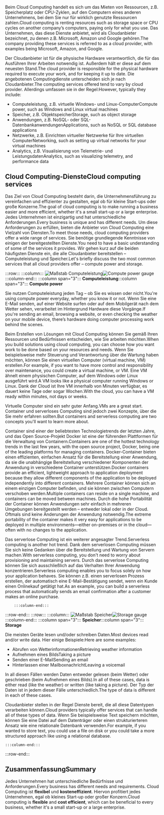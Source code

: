 <span data-ttu-id="07a8f-101">Beim Cloud Computing handelt es sich um das Mieten von Ressourcen, z.B. Speicherplatz oder CPU-Zyklen, auf den Computern eines anderen Unternehmens, bei dem Sie nur für wirklich genutzte Ressourcen zahlen.</span><span class="sxs-lookup"><span data-stu-id="07a8f-101">Cloud computing is renting resources such as storage space or CPU cycles on another company’s computers, paying only for what you use.</span></span> <span data-ttu-id="07a8f-102">Das Unternehmen, das diese Dienste anbietet, wird als Cloudanbieter bezeichnet, zu denen z.B. Microsoft, Amazon und Google gehören.</span><span class="sxs-lookup"><span data-stu-id="07a8f-102">The company providing these services is referred to as a cloud provider, with examples being Microsoft, Amazon, and Google.</span></span>

<span data-ttu-id="07a8f-103">Der Cloudanbieter ist für die physische Hardware verantwortlich, die für das Ausführen Ihrer Arbeiten notwendig ist. Außerdem hält er diese auf dem neuesten Stand.</span><span class="sxs-lookup"><span data-stu-id="07a8f-103">The cloud provider is responsible for the physical hardware required to execute your work, and for keeping it up to date.</span></span> <span data-ttu-id="07a8f-104">Die angebotenen Computingdienste unterscheiden sich je nach Cloudanbieter.</span><span class="sxs-lookup"><span data-stu-id="07a8f-104">The computing services offered tend to vary by cloud provider.</span></span> <span data-ttu-id="07a8f-105">Allerdings umfassen sie in der Regel:</span><span class="sxs-lookup"><span data-stu-id="07a8f-105">However, typically they include:</span></span>

- <span data-ttu-id="07a8f-106">Computeleistung, z.B. virtuelle Windows- und Linux-Computer</span><span class="sxs-lookup"><span data-stu-id="07a8f-106">Compute power, such as Windows and Linux virtual machines</span></span>
- <span data-ttu-id="07a8f-107">Speicher, z.B. Objektspeicher</span><span class="sxs-lookup"><span data-stu-id="07a8f-107">Storage, such as object storage</span></span>
- <span data-ttu-id="07a8f-108">Anwendungen, z.B. NoSQL- oder SQL-Datenbankanwendungen</span><span class="sxs-lookup"><span data-stu-id="07a8f-108">Applications, such as NoSQL or SQL database applications</span></span>
- <span data-ttu-id="07a8f-109">Netzwerke, z.B. Einrichten virtueller Netzwerke für Ihre virtuellen Computer</span><span class="sxs-lookup"><span data-stu-id="07a8f-109">Networking, such as setting up virtual networks for your virtual machines</span></span>
- <span data-ttu-id="07a8f-110">Analytics, z.B. Visualisierung von Telemetrie- und Leistungsdaten</span><span class="sxs-lookup"><span data-stu-id="07a8f-110">Analytics, such as visualizing telemetry, and performance data</span></span>

## <a name="cloud-computing-services"></a><span data-ttu-id="07a8f-111">Cloud Computing-Dienste</span><span class="sxs-lookup"><span data-stu-id="07a8f-111">Cloud computing services</span></span>

<span data-ttu-id="07a8f-112">Das Ziel von Cloud Computing besteht darin, die Unternehmensführung zu vereinfachen und effizienter zu gestalten, egal ob für kleine Start-ups oder große Konzerne.</span><span class="sxs-lookup"><span data-stu-id="07a8f-112">The goal of cloud computing is to make running a business easier and more efficient, whether it's a small start-up or a large enterprise.</span></span> <span data-ttu-id="07a8f-113">Jedes Unternehmen ist einzigartig und hat unterschiedliche Anforderungen.</span><span class="sxs-lookup"><span data-stu-id="07a8f-113">Every business is unique and has different needs.</span></span> <span data-ttu-id="07a8f-114">Um diese Anforderungen zu erfüllen, bieten die Anbieter von Cloud Computing eine Vielzahl von Diensten.</span><span class="sxs-lookup"><span data-stu-id="07a8f-114">To meet those needs, cloud computing providers offer a wide range of services.</span></span>
<span data-ttu-id="07a8f-115">Sie benötige grundlegende Kenntnisse von einigen der bereitgestellten Dienste.</span><span class="sxs-lookup"><span data-stu-id="07a8f-115">You need to have a basic understanding of some of the services it provides.</span></span> <span data-ttu-id="07a8f-116">Wir gehen kurz auf die beiden häufigsten Dienste ein, die alle Cloudanbieter bereitstellen &ndash; Computeleistung und Speicher.</span><span class="sxs-lookup"><span data-stu-id="07a8f-116">Let's briefly discuss the two most common services that all cloud providers offer &ndash; compute power and storage.</span></span>

:::row:::
    :::column:::
        <span data-ttu-id="07a8f-117">![Maßstab Computeleistung](../media/2-compute-power.png)</span><span class="sxs-lookup"><span data-stu-id="07a8f-117">![Compute power gauge](../media/2-compute-power.png)</span></span>
    :::column-end:::
    <span data-ttu-id="07a8f-118">:::column span="3"::: **Computeleistung**</span><span class="sxs-lookup"><span data-stu-id="07a8f-118">:::column span="3"::: **Compute power**</span></span>

<span data-ttu-id="07a8f-119">Sie nutzen Computeleistung jeden Tag – ob Sie es wissen oder nicht.</span><span class="sxs-lookup"><span data-stu-id="07a8f-119">You're using compute power everyday, whether you know it or not.</span></span> <span data-ttu-id="07a8f-120">Wenn Sie eine E-Mail senden, auf einer Website surfen oder auf dem Mobilgerät nach dem Wetter sehen, verarbeitet im Hintergrund Hardware diese Vorgänge.</span><span class="sxs-lookup"><span data-stu-id="07a8f-120">If you're sending an email, browsing a website, or even checking the weather on your mobile device, there’s hardware doing computer processing work behind the scenes.</span></span>

<span data-ttu-id="07a8f-121">Beim Erstellen von Lösungen mit Cloud Computing können Sie gemäß Ihren Ressourcen und Bedürfnissen entscheiden, wie Sie arbeiten möchten.</span><span class="sxs-lookup"><span data-stu-id="07a8f-121">When you build solutions using cloud computing, you can choose how you want work to be done based on your resources and needs.</span></span> <span data-ttu-id="07a8f-122">Wenn Sie beispielsweise mehr Steuerung und Verantwortung über die Wartung haben möchten, können Sie einen virtuellen Computer (virtual machine, VM) erstellen.</span><span class="sxs-lookup"><span data-stu-id="07a8f-122">For example, if you want to have more control and responsibility over maintenance, you could create a virtual machine, or VM.</span></span> <span data-ttu-id="07a8f-123">Eine VM ähnelt einem physischen Computer, auf dem Windows oder Linux ausgeführt wird.</span><span class="sxs-lookup"><span data-stu-id="07a8f-123">A VM looks like a physical computer running Windows or Linux.</span></span> <span data-ttu-id="07a8f-124">Dank der Cloud ist Ihre VM innerhalb von Minuten verfügbar, es dauert keine Tage oder sogar Wochen.</span><span class="sxs-lookup"><span data-stu-id="07a8f-124">With the cloud, you can have a VM ready within minutes, not days or weeks.</span></span>

<span data-ttu-id="07a8f-125">Virtuelle Computer sind ein sehr guter Anfang.</span><span class="sxs-lookup"><span data-stu-id="07a8f-125">VMs are a great start.</span></span> <span data-ttu-id="07a8f-126">Container und serverloses Computing sind jedoch zwei Konzepte, über die Sie mehr erfahren sollten.</span><span class="sxs-lookup"><span data-stu-id="07a8f-126">But containers and serverless computing are two concepts you'll want to learn more about.</span></span>

<span data-ttu-id="07a8f-127">Container sind einer der beliebtesten Technologietrends der letzten Jahre, und das Open Source-Projekt Docker ist eine der führenden Plattformen für die Verwaltung von Containern.</span><span class="sxs-lookup"><span data-stu-id="07a8f-127">Containers are one of the hottest technology trends in the last few years, with the open source project, Docker, being one of the leading platforms for managing containers.</span></span> <span data-ttu-id="07a8f-128">Docker-Container bieten einen effizienten, einfachen Ansatz für die Bereitstellung einer Anwendung, da sie die unabhängige Bereitstellung verschiedener Komponenten der Anwendung in verschiedene Container unterstützen.</span><span class="sxs-lookup"><span data-stu-id="07a8f-128">Docker containers provide an efficient, lightweight approach to application deployment because they allow different components of the application to be deployed independently into different containers.</span></span> <span data-ttu-id="07a8f-129">Mehrere Container können sich an einem einzigen Computer befinden, und sie können zwischen Computern verschoben werden.</span><span class="sxs-lookup"><span data-stu-id="07a8f-129">Multiple containers can reside on a single machine, and containers can be moved between machines.</span></span> <span data-ttu-id="07a8f-130">Durch die hohe Portabilität der Container können Anwendungen sehr einfach in mehreren Umgebungen bereitgestellt werden – entweder lokal oder in der Cloud. Oftmals sind keine Änderungen der Anwendung notwendig.</span><span class="sxs-lookup"><span data-stu-id="07a8f-130">The extreme portability of the container makes it very easy for applications to be deployed in multiple environments—either on-premises or in the cloud—often with no changes to the application.</span></span>

<span data-ttu-id="07a8f-131">Das serverlose Computing ist ein weiterer angesagter Trend.</span><span class="sxs-lookup"><span data-stu-id="07a8f-131">Serverless computing is another hot trend.</span></span> <span data-ttu-id="07a8f-132">Dank dem serverlosen Computing müssen Sie sich keine Gedanken über die Bereitstellung und Wartung von Servern machen.</span><span class="sxs-lookup"><span data-stu-id="07a8f-132">With serverless computing, you don't need to worry about provisioning and maintaining servers.</span></span> <span data-ttu-id="07a8f-133">Durch das serverlose Computing können Sie sich ausschließlich auf das Verhalten Ihrer Anwendung konzentrieren.</span><span class="sxs-lookup"><span data-stu-id="07a8f-133">Serverless computing enables you to focus solely on how your application behaves.</span></span> <span data-ttu-id="07a8f-134">Sie können z.B. einen serverlosen Prozess erstellen, der automatisch eine E-Mail-Bestätigung sendet, wenn ein Kunde einen Onlinekauf getätigt hat.</span><span class="sxs-lookup"><span data-stu-id="07a8f-134">As an example, you can build a serverless process that automatically sends an email confirmation after a customer makes an online purchase.</span></span>

        :::column-end:::
:::row-end:::
 :::row:::
    :::column:::
        <span data-ttu-id="07a8f-135">![Maßstab Speicher](../media/2-storage.png)</span><span class="sxs-lookup"><span data-stu-id="07a8f-135">![Storage gauge](../media/2-storage.png)</span></span>
    :::column-end:::
    <span data-ttu-id="07a8f-136">:::column span="3"::: **Speicher**</span><span class="sxs-lookup"><span data-stu-id="07a8f-136">:::column span="3"::: **Storage**</span></span>

<span data-ttu-id="07a8f-137">Die meisten Geräte lesen und/oder schreiben Daten.</span><span class="sxs-lookup"><span data-stu-id="07a8f-137">Most devices read and/or write data.</span></span> <span data-ttu-id="07a8f-138">Hier einige Beispiele:</span><span class="sxs-lookup"><span data-stu-id="07a8f-138">Here are some examples:</span></span>

- <span data-ttu-id="07a8f-139">Abrufen von Wetterinformationen</span><span class="sxs-lookup"><span data-stu-id="07a8f-139">Retrieving weather information</span></span>
- <span data-ttu-id="07a8f-140">Aufnehmen eines Bilds</span><span class="sxs-lookup"><span data-stu-id="07a8f-140">Taking a picture</span></span>
- <span data-ttu-id="07a8f-141">Senden einer E-Mail</span><span class="sxs-lookup"><span data-stu-id="07a8f-141">Sending an email</span></span>
- <span data-ttu-id="07a8f-142">Hinterlassen einer Mailboxnachricht</span><span class="sxs-lookup"><span data-stu-id="07a8f-142">Leaving a voicemail</span></span>

<span data-ttu-id="07a8f-143">In all diesen Fällen werden Daten entweder gelesen (beim Wetter) oder geschrieben (beim Aufnehmen eines Bilds).</span><span class="sxs-lookup"><span data-stu-id="07a8f-143">In all of these cases, data is either read (like the weather) or written (like taking a picture).</span></span> <span data-ttu-id="07a8f-144">Der Typ der Daten ist in jedem dieser Fälle unterschiedlich.</span><span class="sxs-lookup"><span data-stu-id="07a8f-144">The type of data is different in each of these cases.</span></span>

<span data-ttu-id="07a8f-145">Cloudanbieter stellen in der Regel Dienste bereit, die all diese Datentypen verarbeiten können.</span><span class="sxs-lookup"><span data-stu-id="07a8f-145">Cloud providers typically offer services that can handle all of these types of data.</span></span> <span data-ttu-id="07a8f-146">Wenn Sie beispielsweise Text speichern möchten, können Sie eine Datei auf dem Datenträger oder einen strukturierteren Ansatz wie eine relationale Datenbank verwenden.</span><span class="sxs-lookup"><span data-stu-id="07a8f-146">For example, if you wanted to store text, you could use a file on disk or you could take a more structured approach like using a relational database.</span></span>

    :::column-end:::
:::row-end:::

## <a name="summary"></a><span data-ttu-id="07a8f-147">Zusammenfassung</span><span class="sxs-lookup"><span data-stu-id="07a8f-147">Summary</span></span>

<span data-ttu-id="07a8f-148">Jedes Unternehmen hat unterschiedliche Bedürfnisse und Anforderungen.</span><span class="sxs-lookup"><span data-stu-id="07a8f-148">Every business has different needs and requirements.</span></span> <span data-ttu-id="07a8f-149">Cloud Computing ist **flexibel** und **kosteneffizient**. Hiervon profitiert jedes Unternehmen, egal ob kleines Start-up oder großer Konzern.</span><span class="sxs-lookup"><span data-stu-id="07a8f-149">Cloud computing is **flexible** and **cost efficient**, which can be beneficial to every business, whether it's a small start-up or a large enterprise.</span></span>